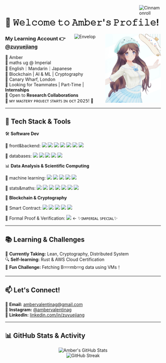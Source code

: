 <img align = "right" src="https://media0.giphy.com/media/v1.Y2lkPTc5MGI3NjExb283dW96NHZhYmEya3QxejJzNDV1ejJpeTdmeDhuaXMyaHUxa2swayZlcD12MV9pbnRlcm5hbF9naWZfYnlfaWQmY3Q9cw/lTY8pVIs76YOMDaDjY/giphy.gif" alt="Cinnamonroll" width="70">

# 🎀 **𝚆𝚎𝚕𝚌𝚘𝚖𝚎 𝚝𝚘 𝙰𝚖𝚋𝚎𝚛'𝚜 𝙿𝚛𝚘𝚏𝚒𝚕𝚎!**
<img align = "right" src="https://github.com/ambervalentina/ambervalentina/blob/0a59cdebfd6af7dc96655743d2033a940876b6e9/images/self_image.JPG" alt="Amber's Icon" width="180">
<img align = "right" src="https://media1.giphy.com/media/v1.Y2lkPTc5MGI3NjExa3U3dWNubGtoNzl2ZTBrcDF6MTk4YzdtbTBsZnhjaXdydzFoeHdwMyZlcD12MV9pbnRlcm5hbF9naWZfYnlfaWQmY3Q9Zw/5Oyaa78rzRaixvweQe/giphy.gif" alt="Envelop" width="100">

### My Learning Account 👉 [@zuyuejiang](https://github.com/zuyuejiang)
🦋 Amber\
🦋 maths ug @ Imperial \
🦋 English｜Mandarin｜Japanese  \
🦋 Blockchain | AI & ML | Cryptography \
📍 Canary Wharf, London \
🌸 Looking for Teammates | Part-Time | **Internships** \
🌸 Open to **Research Collaborations** \
🫧 ᴍʏ ᴍᴀꜱᴛᴇʀʏ ᴘʀᴏᴊᴇᴄᴛ ꜱᴛᴀʀᴛꜱ ɪɴ ᴏᴄᴛ 𝟤𝟢𝟤𝟧! 🫧

---

## 🎨 **Tech Stack & Tools**  
🛠 **Software Dev**  
<p align="left">
  🔹 front&backend: 
  <img src="https://img.shields.io/badge/-JavaScript-F7DF1E?style=flat-square&logo=JavaScript&logoColor=black"/>
  <img src="https://img.shields.io/badge/-Node.js-339933?style=flat-square&logo=Node.js&logoColor=white"/>  
  <img src="https://img.shields.io/badge/-Express.js-000000?style=flat-square&logo=Express&logoColor=white"/>  
  <img src="https://img.shields.io/badge/-FastAPI-009688?style=flat-square&logo=FastAPI&logoColor=white"/>  
  <img src="https://img.shields.io/badge/-React-61DAFB?style=flat-square&logo=React&logoColor=black"/>  
  <img src="https://img.shields.io/badge/-Vite-38B2AC?style=flat-square&logo=Vite&logoColor=white"/>  
  <img src="https://img.shields.io/badge/-Three.js-38B2AC?style=flat-square&logo=Three.js&logoColor=white"/>  
</p>
<p align="left">
  🔹 databases: 
  <img src="https://img.shields.io/badge/-PostgreSQL-4169E1?style=flat-square&logo=PostgreSQL&logoColor=white"/>  
  <!-- <img src="https://img.shields.io/badge/-MongoDB-47A248?style=flat-square&logo=MongoDB&logoColor=white"/>   -->
  <img src="https://img.shields.io/badge/-SQLite-DC382D?style=flat-square&logo=SQLite&logoColor=white"/>  
  <img src="https://img.shields.io/badge/-kubernetes-F8991D?style=flat-square&logo=kubernetes&logoColor=white"/>  
  <img src="https://img.shields.io/badge/-Docker-2496ED?style=flat-square&logo=Docker&logoColor=white"/>  
  <img src="https://img.shields.io/badge/-GitHub_Actions-2088FF?style=flat-square&logo=GitHub-Actions&logoColor=white"/>  
</p>


📊 **Data Analysis & Scientific Computing**    
<p align="left">
🔹 machine learning: 
  <img src="https://img.shields.io/badge/-Python-3776AB?style=flat-square&logo=Python&logoColor=white"/> 
  <img src="https://img.shields.io/badge/-TensorFlow-FF6F00?style=flat-square&logo=TensorFlow&logoColor=white"/>  
  <img src="https://img.shields.io/badge/-scikit--learn-F7931E?style=flat-square&logo=scikit-learn&logoColor=white"/>   
  <img src="https://img.shields.io/badge/-Pandas-150458?style=flat-square&logo=Pandas&logoColor=white"/>  
  <img src="https://img.shields.io/badge/-Seaborn-00A6D6?style=flat-square&logo=Python&logoColor=white"/>  
</p> 
<p align="left">
🔹 stats&maths: 
    <img src="https://img.shields.io/badge/-Python-3776AB?style=flat-square&logo=Python&logoColor=white"/> 
  <img src="https://img.shields.io/badge/-R-A270BA?style=flat-square&logo=R&logoColor=white"/>  
  <img src="https://img.shields.io/badge/-MATLAB-FF6F00?style=flat-square&logo=MATLAB&logoColor=white"/> 
  <img src="https://img.shields.io/badge/-Julia-A270BA?style=flat-square&logo=Julia&logoColor=white"/>  
  <img src="https://img.shields.io/badge/-NumPy-FF6F00?style=flat-square&logo=NumPy&logoColor=white"/> 
  <img src="https://img.shields.io/badge/-SymPy-3B6BA5?style=flat-square&logo=Python&logoColor=white"/>  
  <img src="https://img.shields.io/badge/-Scipy-8CAAE6?style=flat-square&logo=Scipy&logoColor=black"/>  
</p>

🔐 **Blockchain & Cryptography**  
<p align="left">
🔹 Smart Contract:
  <img src="https://img.shields.io/badge/-Solidity-363636?style=flat-square&logo=Solidity&logoColor=white"/> 
  <img src="https://img.shields.io/badge/-Hardhat-FFC107?style=flat-square&logo=Ethereum&logoColor=black"/>  
  <img src="https://img.shields.io/badge/-Foundry-000000?style=flat-square&logo=Ethereum&logoColor=white"/>  
  <img src="https://img.shields.io/badge/-Web3.js-F16822?style=flat-square&logo=Ethereum&logoColor=white"/>  
  <img src="https://img.shields.io/badge/-ethers.js-F16822?style=flat-square&logo=Ethereum&logoColor=white"/> 
</p>
<p align="left">
🔹 Formal Proof & Verification:
  <img src="https://img.shields.io/badge/-Lean-ff4c00?style=flat-square&logo=Lean"/>   ← ✨ɪᴍᴘᴇʀɪᴀʟ ꜱᴘᴇᴄɪᴀʟ✨
</p>


<!-- 还在学 -->
<!-- 🌐 **Cloud & DevOps:**  
<p align="left">
  <img src="https://img.shields.io/badge/-Azure-0078D4?style=flat-square&logo=Microsoft-Azure&logoColor=white"/>  
  <img src="https://img.shields.io/badge/-GitHub_Actions-2088FF?style=flat-square&logo=GitHub-Actions&logoColor=white"/>  
  <img src="https://img.shields.io/badge/-AWS-F8991D?style=flat-square&logo=Amazon-AWS&logoColor=white"/>  
</p> -->
<!-- ---

## 🔬 **Ongoing Projects & Research**  
💡 **Exploring Zero-Knowledge Proofs (ZKPs)** for privacy-focused blockchain apps  
💾 **Building a lightweight Ethereum L2** to optimize gas fees on smart contracts  
🧠 **Applying AI in financial data analytics** (Not HFT, but fun strategy experiments)  
🌍 **Developing a web-based dashboard** to visualize trading datasets   -->

---

## 📚 **Learning & Challenges**  
📖 **Currently Taking:** Lean, Cryptography, Distributed System  
🔍 **Self-learning:** Rust & AWS Cloud Certification  
🤫 **Fun Challenge:** Fetching B◽◽◽mb◽◽g data using VMs！

---

## 📫 **Let's Connect!**  
<!-- 🌐 [My Personal Website](https://yourwebsite.com)   -->
💌 **Email:** ambervalentinag@gmail.com   \
💬 **Instagram:** [@ambervalentinag](https://www.instagram.com/ambervalentinag/) \
🔗 **LinkedIn:** [linkedin.com/in/zuyuejiang](https://linkedin.com/in/zuyuejiang)   

---

## 📊 **GitHub Stats & Activity**  
<div align="center">
  <img src="https://github-readme-stats.vercel.app/api?username=ambervalentina&show_icons=true&theme=pink" alt="Amber's GitHub Stats" />
  <br/>
  <img src="https://github-readme-streak-stats.herokuapp.com/?user=ambervalentina&theme=shoujo" alt="GitHub Streak" />
</div>


